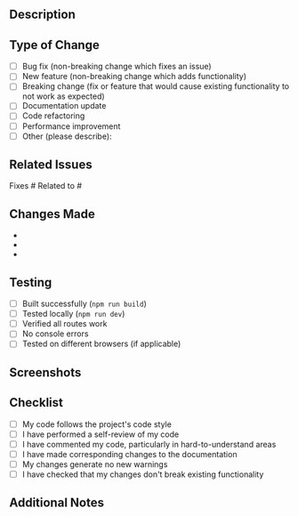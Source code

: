 ## Description
<!-- Provide a brief description of your changes -->

## Type of Change
<!-- Mark the relevant option with an "x" -->

- [ ] Bug fix (non-breaking change which fixes an issue)
- [ ] New feature (non-breaking change which adds functionality)
- [ ] Breaking change (fix or feature that would cause existing functionality to not work as expected)
- [ ] Documentation update
- [ ] Code refactoring
- [ ] Performance improvement
- [ ] Other (please describe):

## Related Issues
<!-- Link any related issues here using #issue_number -->

Fixes #
Related to #

## Changes Made
<!-- List the specific changes you made -->

- 
- 
- 

## Testing
<!-- Describe how you tested your changes -->

- [ ] Built successfully (`npm run build`)
- [ ] Tested locally (`npm run dev`)
- [ ] Verified all routes work
- [ ] No console errors
- [ ] Tested on different browsers (if applicable)

## Screenshots
<!-- If applicable, add screenshots to show your changes -->

## Checklist
<!-- Mark completed items with an "x" -->

- [ ] My code follows the project's code style
- [ ] I have performed a self-review of my code
- [ ] I have commented my code, particularly in hard-to-understand areas
- [ ] I have made corresponding changes to the documentation
- [ ] My changes generate no new warnings
- [ ] I have checked that my changes don't break existing functionality

## Additional Notes
<!-- Add any other context about the pull request here -->

